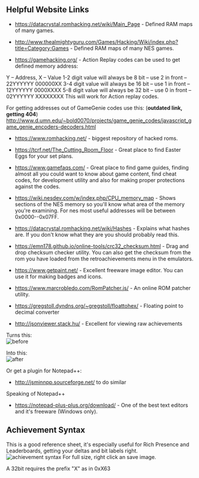 ## Helpful Website Links

- https://datacrystal.romhacking.net/wiki/Main_Page - Defined RAM maps of many games.

- http://www.thealmightyguru.com/Games/Hacking/Wiki/index.php?title=Category:Games - Defined RAM maps of many NES games.

- https://gamehacking.org/ - Action Replay codes can be used to get defined memory address:

Y – Address, X – Value
1-2 digit value will always be 8 bit – use 2 in front – 22YYYYYY 000000XX
3-4 digit value will always be 16 bit – use 1 in front – 12YYYYYY 0000XXXX
5-8 digit value will always be 32 bit – use 0 in front – 02YYYYYY XXXXXXXX
This will work for Action replay codes.

For getting addresses out of GameGenie codes use this: (**outdated link, getting 404**)
http://www.d.umn.edu/~bold0070/projects/game_genie_codes/javascript_game_genie_encoders-decoders.html

- https://www.romhacking.net/ - biggest repository of hacked roms.

- https://tcrf.net/The_Cutting_Room_Floor - Great place to find Easter Eggs for your set plans.

- https://www.gamefaqs.com/ - Great place to find game guides, finding almost all you could want to know about game content, find cheat codes, for development utility and also for making proper protections against the codes.

- https://wiki.nesdev.com/w/index.php/CPU_memory_map - Shows sections of the NES memory so you'll know what area of the memory you're examining. For nes most useful addresses will be between 0x0000--0x07FF.

- https://datacrystal.romhacking.net/wiki/Hashes - Explains what hashes are. If you don't know what they are you should probably read this.

- https://emn178.github.io/online-tools/crc32_checksum.html - Drag and drop checksum checker utility. You can also get the checksum from the rom you have loaded from the retroachievements menu in the emulators.

- https://www.getpaint.net/ - Excellent freeware image editor. You can use it for making badges and icons.

- https://www.marcrobledo.com/RomPatcher.js/ - An online ROM patcher utility.

- https://gregstoll.dyndns.org/~gregstoll/floattohex/ - Floating point to decimal converter

- http://jsonviewer.stack.hu/ - Excellent for viewing raw achievements

Turns this:  
![before](https://i.imgur.com/aetGpCd.png)

Into this:  
![after](https://i.imgur.com/prwO5C6.png)

Or get a plugin for Notepad++:

- http://jsminnpp.sourceforge.net/ to do similar

Speaking of Notepad++

- https://notepad-plus-plus.org/download/ - One of the best text editors and it's freeware (Windows only).

## Achievement Syntax

This is a good reference sheet, it's especially useful for Rich Presence and Leaderboards, getting your deltas and bit labels right.
![achievement syntax](https://i.imgur.com/WKNo3MJ.png)
For full size, right click an save image.

A 32bit requires the prefix "X" as in 0xX63
